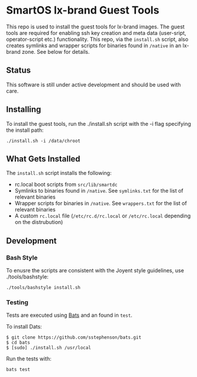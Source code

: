 # SmartOS lx-brand Guest Tools

This repo is used to install the guest tools for lx-brand images. The guest tools are required for enabling ssh key creation and meta data (user-sript, operator-script etc.) functionality. This repo, via the `install.sh` script, also creates symlinks and wrapper scripts for binaries found in `/native` in an lx-brand zone. See below for details.

## Status

This software is still under active development and should be used with care.

## Installing

To install the guest tools, run the ./install.sh script with the -i flag specifying the install path:

    ./install.sh -i /data/chroot

## What Gets Installed

The `install.sh` script installs the following:

- rc.local boot scripts from `src/lib/smartdc`
- Symlinks to binaries found in `/native`. See `symlinks.txt` for the list of relevant binaries
- Wrapper scripts for binaries in `/native`. See `wrappers.txt` for the list of relevant binaries
- A custom `rc.local` file (`/etc/rc.d/rc.local` or `/etc/rc.local` depending on the distrubution)

## Development

### Bash Style

To enusre the scripts are consistent with the Joyent style guidelines, use ./tools/bashstyle:

    ./tools/bashstyle install.sh

### Testing

Tests are executed using [Bats](https://github.com/sstephenson/bats) and an found in `test`.

To install Dats:

    $ git clone https://github.com/sstephenson/bats.git
    $ cd bats
    $ [sudo] ./install.sh /usr/local
    
Run the tests with:

    bats test
